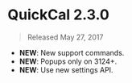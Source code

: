 # QuickCal 2.3.0

> Released May 27, 2017

- **NEW**: New support commands.
- **NEW**: Popups only on 3124+.
- **NEW**: Use new settings API.
